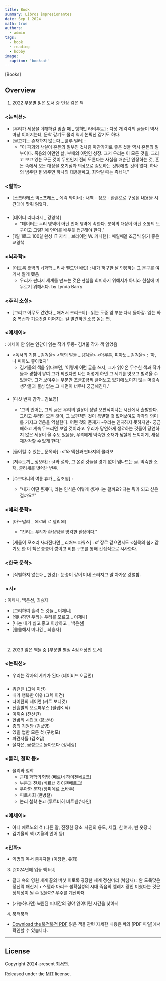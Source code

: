 ```yaml
---
title: Book
summary: Libros impresionantes
date: Sep 1 2024
math: true
authors:
  - admin
tags:
  - book
  - reading
  - hobby
image:
  caption: 'bookcat'
---
```


[Books]

## Overview

1. 2022 부문별 읽은 도서 중 인상 깊은 책

  ### <논픽션>
  - [우리가 세상을 이해하길 멈출 때 _ 벵하민 라비투트] : 다섯 개 각각의 글들이 역사마냥 이어지는데, 문학 같기도 물리 역사 논픽션 같기도 하다. 
  - [물고기는 존재하지 않는다 _ 룰루 밀러]  : 
    - "이 파괴와 상실이 혼돈의 일부인 것처럼 마찬가지로 좋은 것들 역시 혼돈의 일부이다. 죽음의 이면인 삶, 부패의 이면인 성장. 그저 우리는 이 모든 것을, 그리고 보고 있는 모든 것이 무엇인지 전혀 모른다는 사실을 매순간 인정하는 것, 혼돈 속에서 모든 대상을 호기심과 의심으로 검토하는 것밖에 할 것이 없다. 
    하나의 범주란 잘 봐주면 하나의 대용물이고, 최악일 때는 족쇄다."

  ### <철학>
  - [소크라테스 익스프레스 _ 에릭 와이너] : 새벽 - 정오 - 환혼으로 구성된 내용을 시간대에 맞춰 읽었다. 

  ### <IT>
  - [데이터 리터러시 _ 강양석]
    - "데이터는 수리 영역이 아닌 언어 영역에 속한다. 
      분석의 대상이 아닌 소통의 도구이고 그렇기에 언어를 배우듯 접근해야 한다."
  - [1일 1로그 100일 완성 IT 지식 _ 브라이언 W. 커니핸] : 매일매일 조금씩 읽기 좋은 교양책

  ### <뇌과학>
  - [이토록 뜻밖의 뇌과학 _ 리사 펠드먼 배럿] : 내가 허구한 날 인용하는 그 문구를 여기서 알게 됐음
    - 우리가 판타지 세계를 만드는 것은 현실을 회피하기 위해서가 아니라 현실에 머무르기 위해서다. by Lynda Barry

  ### <추리 소설>
  - [그리고 아무도 없었다 _ 애거서 크리스티] : 읽는 도중 앞 부분 다시 돌아감. 읽는 와중 복선과 기승전결 이어지는 걸 발견하면 소름 돋는 편.

  ### <에세이>
  : 에세이 안 읽는 인간이 읽는 작가 두둥-
    김겨울 작가 책 읽었음
  - <독서의 기쁨 _ 김겨울>
    <책의 말들 _ 김겨울>
    <아무튼, 피아노 _ 김겨울> : '아, 나 피아노 좋아했지'
      - 김겨울의 책을 읽다보면, '어떻게 이런 글을 쓰지, 그가 읽어온 무수한 책과 작가들과 경험이 쌓여 그가 되었다면 나는 어떻게 하면 그 세계를 엿보고 빌려올 수 있을까. 그가 보여주는 부분만 조금조금씩 긁어보고 있기에 보이지 않는 머릿속 생각들과 물성 없는 그 내면이 너무나 궁금해진다.'

  ### <SF>
  - [다섯 번째 감각 _ 김보영]
    - '그의 언어는, 그의 글은 우리의 일상이 정말 보편적이냐는 시선에서 출발한다. 그리고 우리의 모든 것이, 그 보편적인 것이 특별할 것 없어보여도 각각의 의미를 가지고 있음을 역설한다. 어떤 것의 존재가 -우리는 인지하지 못하지만- 궁금해하고 계속 두드리면 보일 것이라고. 우리가 당연하게 생각하는 것들이 당연하지 않은 세상이 올 수도 있음을, 우리에게 익숙한 소재가 낯설게 느껴지게, 새삼 재감각할 수 있게 한다.'

  - [돌이킬 수 있는 _ 문목하] : sf와 액션과 판타지의 콜라보
  - [저주토끼 _ 정보라] : sf와 설화, 그 온갖 것들을 경계 없이 넘나드는 글. 익숙한 소재, 클리셰를 벗어난 변주. 
  - [수브다니의 여름 휴가 _ 김초엽] :
    - "내가 어떤 존재다, 라는 인식은 어떻게 생겨나는 걸까요? 저는 뭐가 되고 싶은 걸까요?"

  ### ​<해외 문학>
  - [아노말리 _ 에르베 르 텔리에]
    - "진리는 우리가 환상임을 망각한 환상이다."

  - [새들이 모조리 사라진다면 _ 리처드 파워스] : sf 장르 같으면서도 <침묵의 봄> 같기도 한 이 책은 층층이 쌓이고 비튼 구조를 통해 간접적으로 시사한다.

  ### <한국 문학>
  - [작별하지 않는다 _ 한강] : 눈송이 같이 이내 스러지고 말 차가운 강렬함.

  ### <시>
  : 이제니, 백은선, 최승자 
  - [그리하여 흘려 쓴 것들 _ 이제니]
  - [왜냐하면 우리는 우리를 모르고 _ 이제니]
  - [나는 내가 싫고 좋고 이상하고 _ 백은선]
  - [쓸쓸해서 머나먼 _ 최승자]

​

2. 2023 읽은 책들 중 [부문별 별점 4점 이상인 도서]

  ### <논픽션>
  - 우리는 각자의 세계가 된다 (데이비드 이글먼)

  ### <SF>
  - 쿼런틴 (그렉 이건)
  - 내가 행복한 이유 (그렉 이건)
  - 타이탄의 세이렌 (커트 보니것)
  - 진흙발의 오르페우스 (필립K.딕)
  - 이끼숲 (천선란)
  - 한밤의 시간표 (정보라)
  - 종의 기원담 (김보영)
  - 있을 법한 모든 것 (구병모)
  - 파견자들 (김초엽)
  - 설자은, 금성으로 돌아오다 (정세랑)

  ### <물리, 철학 등>
  - 물리와 철학 
    - 근대 과학의 혁명 (베르너 하이젠베르크)
    - 부분과 전체 (베르너 하이젠베르크)
    - 우아한 분자 (장피에르 소바주)
    - 피로사회 (한병철)
    - 논리 철학 논고 (루트비히 비트겐슈타인)

  ### <에세이>
  - 아니 에르노의 책 (다른 딸, 진정한 장소, 사진의 용도, 세월, 한 여자, 빈 옷장..)
  - 김겨울의 책 (겨울의 언어 등)

  ### <만화>
  - 익명의 독서 중독자들 (이장현, 유희)


3. [2024년에 읽을 책 list]
  - 갈대 속의 영원
    세계 끝의 버섯
    이토록 굉장한 세계 
    정신머리 (박참새) : 완
    도둑맞은 정신력
    패신저 + 스텔라 마리스 
    불확실성의 시대
    죽음의 엘레지 
    광인
    미쳤다는 것은 정체성이 될 수 있을까?
    우주를 계산하다 

  - (가능하다면)
    복원된 피네간의 경야
    잃어버린 시간을 찾아서 


4. 북적북적 
  - <a href="/files/book.pdf" target="_blank">Download the 북적북적 PDF</a>
    읽은 책들 관련 자세한 내용은 위의 [PDF 파일]에서 확인할 수 있습니다.


-------------------------------------------------------

## License

Copyright 2024-present [최서연](https://blog.naver.com/yseoharu/223308420833).

Released under the [MIT](https://github.com/HugoBlox/hugo-blox-builder/blob/main/LICENSE.md) license.